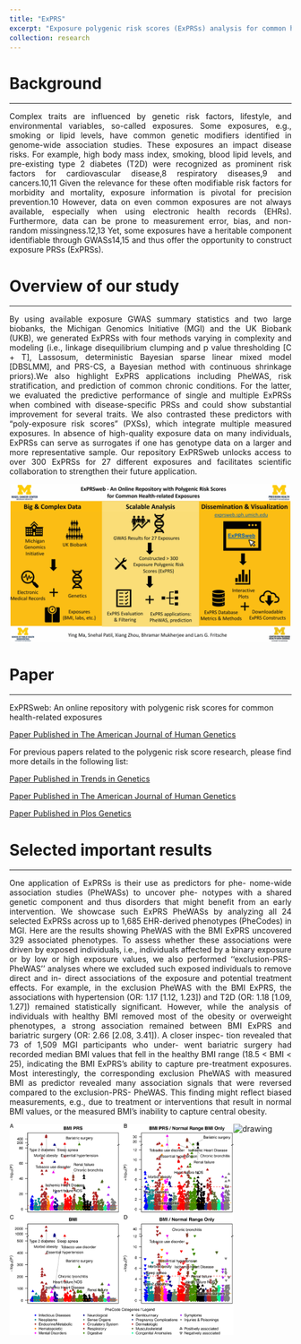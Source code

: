 ```yaml
---
title: "ExPRS"
excerpt: "Exposure polygenic risk scores (ExPRSs) analysis for common health-related exposures in two large biobanks <br/><img src='/images/ExPRSWeb_AJHG_2022_logo.jpg' width='200'>"
collection: research
---
```


# Background
------
<p style="text-align: justify">
Complex traits are influenced by genetic risk factors, lifestyle, and environmental variables, so-called exposures. Some exposures, e.g., smoking or lipid levels, have common genetic modifiers identified in genome-wide association studies. These exposures an impact disease risks. For example, high body mass index, smoking, blood lipid levels, and pre-existing type 2 diabetes (T2D) were recognized as prominent risk factors for cardiovascular disease,8 respiratory diseases,9 and cancers.10,11 Given the relevance for these often modifiable risk factors for morbidity and mortality, exposure information is pivotal for precision prevention.10 However, data on even common exposures are not always available, especially when using electronic health records (EHRs). Furthermore, data can be prone to measurement error, bias, and non-random missingness.12,13 Yet, some exposures have a heritable component identifiable through GWASs14,15 and thus offer the opportunity to construct exposure PRSs (ExPRSs).
</p>

# Overview of our study 
------
<p style="text-align: justify">
By using available exposure GWAS summary statistics and two large biobanks, the Michigan Genomics Initiative (MGI) and the UK Biobank (UKB), we generated ExPRSs with four methods varying in complexity and modeling (i.e., linkage disequilibrium clumping and p value thresholding [C + T], Lassosum, deterministic Bayesian sparse linear mixed model [DBSLMM], and PRS-CS, a Bayesian method with continuous shrinkage priors).We also highlight ExPRS applications including PheWAS, risk stratification, and prediction of common chronic conditions. For the latter, we evaluated the predictive performance of single and multiple ExPRSs when combined with disease-specific PRSs and could show substantial improvement for several traits. We also contrasted these predictors with “poly-exposure risk scores” (PXSs), which integrate multiple measured exposures. In absence of high-quality exposure data on many individuals, ExPRSs can serve as surrogates if one has genotype data on a larger and more representative sample. Our repository ExPRSweb unlocks access to over 300 ExPRSs for 27 different exposures and facilitates scientific collaboration to strengthen their future application.
</p>
<div style="text-align: center;">
  <img src="/images/ExPRSWeb_AJHG_2022.jpg" alt="drawing" width="500"/>
</div>


# Paper
------
ExPRSweb: An online repository with polygenic risk scores for common health-related exposures

[Paper Published in The American Journal of Human Genetics](https://www.cell.com/ajhg/fulltext/S0002-9297(22)00404-9)

For previous papers related to the polygenic risk score research, please find more details in the following list:

[Paper Published in Trends in Genetics](https://www.cell.com/trends/genetics/fulltext/S0168-9525(21)00145-1)

[Paper Published in The American Journal of Human Genetics](https://www.cell.com/ajhg/pdf/S0002-9297(20)30320-7.pdf)

[Paper Published in Plos Genetics](https://journals.plos.org/plosgenetics/article?id=10.1371/journal.pgen.1009670)

# Selected important results
------
<p style="text-align: justify">
One application of ExPRSs is their use as predictors for phe- nome-wide association studies (PheWASs) to uncover phe- notypes with a shared genetic component and thus disorders that might benefit from an early intervention. We showcase such ExPRS PheWASs by analyzing all 24 selected ExPRSs across up to 1,685 EHR-derived phenotypes (PheCodes) in MGI. Here are the results showing PheWAS with the BMI ExPRS uncovered 329 associated phenotypes. To assess whether these associations were driven by exposed individuals, i.e., individuals affected by a binary exposure or by low or high exposure values, we also performed ‘‘exclusion-PRS-PheWAS’’ analyses where we excluded such exposed individuals to remove direct and in- direct associations of the exposure and potential treatment effects. For example, in the exclusion PheWAS with the BMI ExPRS, the associations with hypertension (OR: 1.17 [1.12, 1.23]) and T2D (OR: 1.18 [1.09, 1.27]) remained statistically significant. However, while the analysis of individuals with healthy BMI removed most of the obesity or overweight phenotypes, a strong association remained between BMI ExPRS and bariatric surgery (OR: 2.66 [2.08, 3.41]). A closer inspec- tion revealed that 73 of 1,509 MGI participants who under- went bariatric surgery had recorded median BMI values that fell in the healthy BMI range (18.5 < BMI < 25), indicating the BMI ExPRS’s ability to capture pre-treatment exposures. Most interestingly, the corresponding exclusion PheWAS with measured BMI as predictor revealed many association signals that were reversed compared to the exclusion-PRS- PheWAS. This finding might reflect biased measurements, e.g., due to treatment or interventions that result in normal BMI values, or the measured BMI’s inability to capture central obesity.
</p>
<div style="display: flex; justify-content: center;">
  <img src="/images/ExPRSWeb_AJHG_2022_Figure4.jpg" alt="drawing" width="400"/>
  <img src="/images/ExPRSWeb_AJHG_2022_Figure5.jpg" alt="drawing" width="400"/>
</div>


